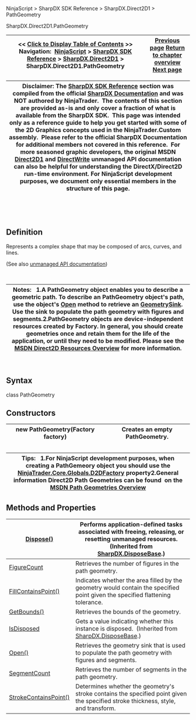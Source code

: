﻿


NinjaScript \> SharpDX SDK Reference \> SharpDX.Direct2D1 \> PathGeometry






















SharpDX.Direct2D1\.PathGeometry







| \<\< [Click to Display Table of Contents](sharpdx_direct2d1_pathgeometry.md) \>\> **Navigation:**     [NinjaScript](ninjascript-1.md) \> [SharpDX SDK Reference](sharpdx_sdk_reference-1.md) \> [SharpDX.Direct2D1](sharpdx_direct2d1-1.md) \> SharpDX.Direct2D1\.PathGeometry | [Previous page](sharpdx_direct2d1_measuringmode-1.md) [Return to chapter overview](sharpdx_direct2d1-1.md) [Next page](sharpdx_direct2d1_pathgeometry_figurecount-1.md) |
| --- | --- |













| Disclaimer: The [SharpDX SDK Reference](sharpdx_sdk_reference-1.md) section was compiled from the official [SharpDX Documentation](http://sharpdx.org/) and was NOT authored by NinjaTrader.  The contents of this section are provided as\-is and only cover a fraction of what is available from the SharpDX SDK.  This page was intended only as a reference guide to help you get started with some of the 2D Graphics concepts used in the NinjaTrader.Custom assembly.  Please refer to the official SharpDX Documentation for additional members not covered in this reference.  For more seasoned graphic developers, the original MSDN [Direct2D1](https://msdn.microsoft.com/en-us/library/windows/desktop/dd370990.aspx) and [DirectWrite](https://msdn.microsoft.com/en-us/library/windows/desktop/dd368038.aspx) unmanaged API documentation can also be helpful for understanding the DirectX/Direct2D run\-time environment. For NinjaScript development purposes, we document only essential members in the structure of this page. |
| --- |



 


 


## Definition


Represents a complex shape that may be composed of arcs, curves, and lines. 


(See also [unmanaged API documentation](http://msdn.microsoft.com/en-us/library/dd371512.aspx))


 




| Notes:    1\.A PathGeometry object enables you to describe a geometric path. To describe an PathGeometry object's path, use the object's [Open](sharpdx_direct2d1_pathgeometry_open-1.md) method to retrieve an [GeometrySink](sharpdx_direct2d1_geometrysink-1.md). Use the sink to populate the path geometry with figures and segments.2\.PathGeometry objects are device\-independent resources created by Factory. In general, you should create geometries once and retain them for the life of the application, or until they need to be modified. Please see the [MSDN Direct2D Resources Overview](https://msdn.microsoft.com/en-us/library/dd756757(v=vs.85).aspx) for more information. |
| --- |



 


## Syntax


class PathGeometry


## Constructors




| new PathGeometry(Factory factory) | Creates an empty PathGeometry. |
| --- | --- |



## 


## 




| Tips:   1\.For NinjaScript development purposes, when creating a PathGemeory object you should use the [NinjaTrader.Core.Globals.D2DFactory](d2dfactory-1.md) property2\.General information Direct2D Path Geometries can be found  on the [MSDN Path Geometries Overview](https://msdn.microsoft.com/en-us/library/ee264309(v=vs.85).aspx) |
| --- |



## 


## 


## Methods and Properties




| [Dispose()](sharpdx_disposebase_dispose-1.md) | Performs application\-defined tasks associated with freeing, releasing, or resetting unmanaged resources. (Inherited from [SharpDX.DisposeBase](sharpdx_disposebase-1.md).) |
| --- | --- |
| [FigureCount](sharpdx_direct2d1_pathgeometry_figurecount-1.md) | Retrieves the number of figures in the path geometry. |
| [FillContainsPoint()](sharpdx_direct2d1_pathgeometry_fillcontainspoint-1.md) | Indicates whether the area filled by the geometry would contain the specified point given the specified flattening tolerance. |
| [GetBounds()](sharpdx_direct2d1_pathgeometry_getbounds-1.md) | Retrieves the bounds of the geometry. |
| [IsDisposed](sharpdx_disposebase_isdisposed-1.md) | Gets a value indicating whether this instance is disposed.  (Inherited from [SharpDX.DisposeBase](sharpdx_disposebase-1.md).) |
| [Open()](sharpdx_direct2d1_pathgeometry_open-1.md) | Retrieves the geometry sink that is used to populate the path geometry with figures and segments. |
| [SegmentCount](sharpdx_direct2d1_pathgeometry_segmentcount-1.md) | Retrieves the number of segments in the path geometry. |
| [StrokeContainsPoint()](sharpdx_direct2d1_pathgeometry_strokecontainspoint-1.md) | Determines whether the geometry's stroke contains the specified point given the specified stroke thickness, style, and transform. |










